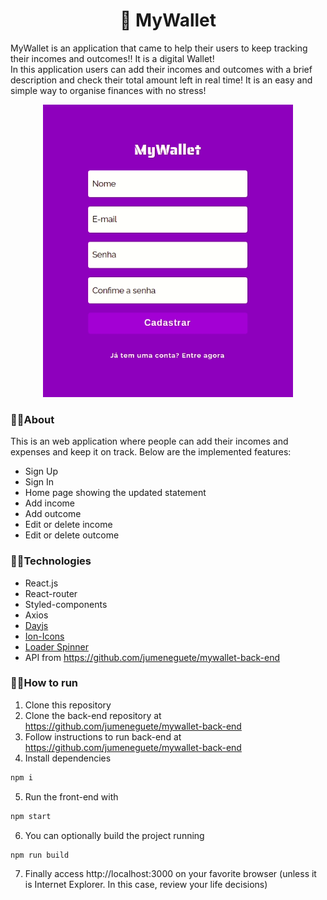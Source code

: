 <h1 align="center">📄 MyWallet</h1>

MyWallet is an application that came to help their users to keep tracking their incomes and outcomes!! It is a digital Wallet! <br/>
In this application users can add their incomes and outcomes with a brief description and check their total amount left in real time!
It is an easy and simple way to organise finances with no stress!

<p align="center"><img width="400px" src="/assets/my_wallet.gif" /></p>




### 🔹🔹About

This is an web application where people can add their incomes and expenses and keep it on track. Below are the implemented features:

- Sign Up
- Sign In
- Home page showing the updated statement
- Add income
- Add outcome
- Edit or delete income
- Edit or delete outcome

### 🔹🔹Technologies
- React.js
- React-router
- Styled-components
- Axios
- <a href="https://www.npmjs.com/package/dayjs" target="_blank">Dayjs</a>
- <a href="https://www.npmjs.com/package/react-ionicons" target="_blank">Ion-Icons</a>
- <a href="https://www.npmjs.com/package/react-loader-spinner" target="_blank">Loader Spinner</a>
- API from https://github.com/jumeneguete/mywallet-back-end

### 🔹🔹How to run

1. Clone this repository
2. Clone the back-end repository at https://github.com/jumeneguete/mywallet-back-end
3. Follow instructions to run back-end at https://github.com/jumeneguete/mywallet-back-end
4. Install dependencies
```bash
npm i
```
5. Run the front-end with
```bash
npm start
```
6. You can optionally build the project running
```bash
npm run build
```
7. Finally access http://localhost:3000 on your favorite browser (unless it is Internet Explorer. In this case, review your life decisions)
